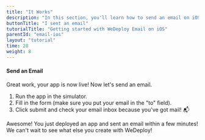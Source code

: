 ```yaml
---
title: "It Works"
description: "In this section, you'll learn how to send an email on iOS using the WeDeploy API Client."
buttonTitle: "I sent an email"
tutorialTitle: "Getting started with WeDeploy Email on iOS"
parentId: "email-ios"
layout: "tutorial"
time: 20
weight: 8
---
```


#### Send an Email

Great work, your app is now live! Now let's send an email.

1. Run the app in the simulator.
2. Fill in the form (make sure you put your email in the "to" field).
3. Click submit and check your email inbox because you've got mail! 📬

Awesome! You just deployed an app and sent an email within a few minutes! We can't wait to see what else you create with WeDeploy! 

